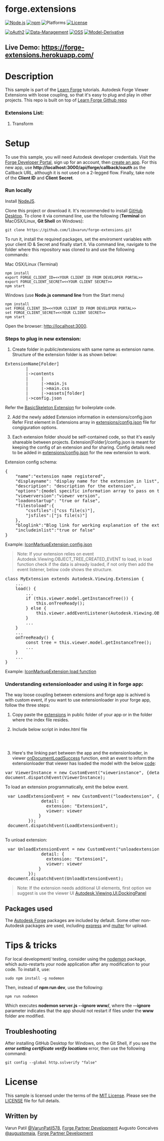 # forge.extensions

[![Node.js](https://img.shields.io/badge/Node.js-4.4.3-blue.svg)](https://nodejs.org/)
[![npm](https://img.shields.io/badge/npm-2.15.1-blue.svg)](https://www.npmjs.com/)
![Platforms](https://img.shields.io/badge/platform-windows%20%7C%20osx%20%7C%20linux-lightgray.svg)
[![License](http://img.shields.io/:license-mit-blue.svg)](http://opensource.org/licenses/MIT)

[![oAuth2](https://img.shields.io/badge/oAuth2-v1-green.svg)](http://developer.autodesk.com/)
[![Data-Management](https://img.shields.io/badge/Data%20Management-v1-green.svg)](http://developer.autodesk.com/)
[![OSS](https://img.shields.io/badge/OSS-v2-green.svg)](http://developer.autodesk.com/)
[![Model-Derivative](https://img.shields.io/badge/Model%20Derivative-v2-green.svg)](http://developer.autodesk.com/)

## Live Demo: https://forge-extensions.herokuapp.com/

# Description

This sample is part of the [Learn Forge](http://learnforge.autodesk.io) tutorials.
Autodesk Forge Viewer Extensions with loose coupling, so that it's easy to plug and play in other projects.
This repo is built on top of [Learn Forge Github repo](https://github.com/Autodesk-Forge/learn.forge.viewmodels/tree/nodejs)

### Extensions List:
1) Transform

# Setup

To use this sample, you will need Autodesk developer credentials. Visit the [Forge Developer Portal](https://developer.autodesk.com), sign up for an account, then [create an app](https://developer.autodesk.com/myapps/create). For this new app, use **http://localhost:3000/api/forge/callback/oauth** as the Callback URL, although it is not used on a 2-legged flow. Finally, take note of the **Client ID** and **Client Secret**.

### Run locally

Install [NodeJS](https://nodejs.org).

Clone this project or download it. It's recommended to install [GitHub Desktop](https://desktop.github.com/). To clone it via command line, use the following (**Terminal** on MacOSX/Linux, **Git Shell** on Windows):

    git clone https://github.com/libvarun/forge-extensions.git

To run it, install the required packages, set the enviroment variables with your client ID & Secret and finally start it. Via command line, navigate to the folder where this repository was cloned to and use the following commands:

Mac OSX/Linux (Terminal)

    npm install
    export FORGE_CLIENT_ID=<<YOUR CLIENT ID FROM DEVELOPER PORTAL>>
    export FORGE_CLIENT_SECRET=<<YOUR CLIENT SECRET>>
    npm start

Windows (use **Node.js command line** from the Start menu)

    npm install
    set FORGE_CLIENT_ID=<<YOUR CLIENT ID FROM DEVELOPER PORTAL>>
    set FORGE_CLIENT_SECRET=<<YOUR CLIENT SECRET>>
    npm start

Open the browser: [http://localhost:3000](http://localhost:3000).

### Steps to plug in new extension:

1) Create folder in public/extensions with same name as extension name.
Structure of the extension folder is as shown below:
<pre>
ExtensionName[Folder]
        | 
        |->contents
        |     |
        |     |->main.js
        |     |->main.css
        |     |->assets[folder]
        |->config.json
</pre>        
Refer the [BasicSkeleton Extension](https://github.com/libvarun/forge-extensions/tree/master/public/extensions/BasicSkeleton) for boilerplate code.

2) Add the newly added Extension information in extensions/config.json
Refer First element in Extensions array in [extensions/config.json](https://github.com/libvarun/forge-extensions/blob/master/public/extensions/config.json) file for congiguration options.

3) Each extension folder should be self-contained code, so that it's easily shareable between projects.
Extension[Folder]/config.json is meant for keeping the config of an extension and for sharing. Config details need to be added in [extensions/config.json](https://github.com/libvarun/forge-extensions/blob/master/public/extensions/config.json) for the new extension to work.

Extension config schema:
<pre>
{
    "name":"extension name registered",
    "displayname": "display name for the extension in list",
    "description": "description for the extension",
    "options":{model specific information array to pass on to extension constructor},
    "viewerversion":"viewer version",
    "loadonstartup": "true or false",
    "filestoload":{
        "cssfiles":["css file(s)"],
        "jsfiles":["js file(s)"]
    },
    "bloglink":"Blog link for working explanation of the extension (optional)",
    "includeinlist":"true or false"
}
</pre>
Example: [IconMarkupExtension config.json](https://github.com/libvarun/forge-extensions/blob/master/public/extensions/IconMarkupExtension/config.json)

> Note: If your extension relies on event Autodesk.Viewing.OBJECT_TREE_CREATED_EVENT to load, in load function check if the data is already loaded, if not only then add the event listener, below code shows the structure.
<pre>
class MyExtension extends Autodesk.Viewing.Extension {
    ...
    load() {
        ...
        if (this.viewer.model.getInstanceTree()) {
            this.onTreeReady();
        } else {
            this.viewer.addEventListener(Autodesk.Viewing.OBJECT_TREE_CREATED_EVENT, this.onTreeReady.bind(this));
        }
        ...
    }
    ...
    onTreeReady() {
        const tree = this.viewer.model.getInstanceTree();
        ...
    }
    ...
}
</pre>
Example: [IconMarkupExtension load function](https://github.com/libvarun/forge-extensions/blob/master/public/extensions/IconMarkupExtension/contents/main.js#L26)

### Understanding extensionloader and using it in forge app:

The way loose coupling between extensions and forge app is achived is with custom event, if you want to use extensionloader in your forge app, follow the three steps:

1) Copy paste the [extensions](https://github.com/libvarun/forge-extensions/tree/master/public/extensions) in public folder of your app or in the folder where the index file resides. 

2) Include below script in index.html file
<pre>
<script src="/extensions/extensionloader.js"></script>
</pre>

3) Here's the linking part between the app and the extensionloader, in viewer [onDocumentLoadSuccess](https://github.com/libvarun/forge-extensions/blob/master/public/js/ForgeViewer.js#L35) function, emit an event to inform the extensionloader that viewer has loaded the model with the below [code](https://github.com/libvarun/forge-extensions/blob/master/public/js/ForgeViewer.js#L39):
<pre>
var ViewerInstance = new CustomEvent("viewerinstance", {detail: {viewer: viewer}});      
document.dispatchEvent(ViewerInstance);
</pre>
 To load an extension programmatically, emit the below event.
 <pre>
 var LoadExtensionEvent = new CustomEvent("loadextension", {
              detail: {
                extension: "Extension1",
                viewer: viewer
             }
         });
 document.dispatchEvent(LoadExtensionEvent);
 </pre>

To unload extension:
<pre>
 var UnloadExtensionEvent = new CustomEvent("unloadextension", {
              detail: {
                extension: "Extension1",
                viewer: viewer
             }
         });
 document.dispatchEvent(UnloadExtensionEvent);
</pre>
>Note: If the extension needs additional UI elements, first option we suggest is use the viewer UI [Autodesk.Viewing.UI.DockingPanel](https://forge.autodesk.com/en/docs/viewer/v2/reference/javascript/dockingpanel)

## Packages used

The [Autodesk Forge](https://www.npmjs.com/package/forge-apis) packages are included by default. Some other non-Autodesk packages are used, including [express](https://www.npmjs.com/package/express) and [multer](https://www.npmjs.com/package/multer) for upload.

# Tips & tricks

For local development/ testing, consider using the [nodemon](https://www.npmjs.com/package/nodemon) package, which auto-restarts your node application after any modification to your code. To install it, use:

    sudo npm install -g nodemon

Then, instead of **npm run dev**, use the following:

    npm run nodemon

Which executes **nodemon server.js --ignore www/**, where the **--ignore** parameter indicates that the app should not restart if files under the **www** folder are modified.

## Troubleshooting

After installing GitHub Desktop for Windows, on the Git Shell, if you see the ***error setting certificate verify locations*** error, then use the following command:

    git config --global http.sslverify "false"

# License

This sample is licensed under the terms of the [MIT License](http://opensource.org/licenses/MIT).
Please see the [LICENSE](LICENSE) file for full details.

## Written by

Varun Patil [@VarunPatil578](https://twitter.com/VarunPatil578), [Forge Partner Development](http://forge.autodesk.com)
Augusto Goncalves [@augustomaia](https://twitter.com/augustomaia), [Forge Partner Development](http://forge.autodesk.com)
